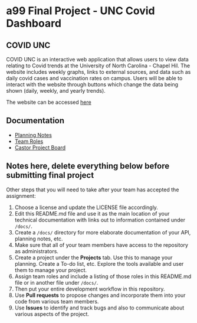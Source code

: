 # a99 Final Project - UNC Covid Dashboard

## COVID UNC

COVID UNC is an interactive web application that allows users to view data relating to Covid trends at the University of North Carolina - Chapel Hil. The website includes weekly graphs, links to external sources, and data such as daily covid cases and vaccination rates on campus. Users will be able to interact with the website through buttons which change the data being shown (daily, weekly, and yearly trends). 

The website can be accessed [here](https://comp426-2022-spring.github.io/a99-castor/frontend/index.html)

## Documentation

- [Planning Notes](https://github.com/comp426-2022-spring/a99-castor/blob/main/docs/planningnotes.md)
- [Team Roles](https://github.com/comp426-2022-spring/a99-castor/blob/main/docs/teamroles.md)
- [Castor Project Board](https://github.com/orgs/comp426-2022-spring/projects/28)

## Notes here, delete everything below before submitting final project

Other steps that you will need to take after your team has accepted the assignment:

1. Choose a license and update the LICENSE file accordingly.
2. Edit this README.md file and use it as the main location of your technical documentation with links out to information contained under `/docs/`.
3. Create a `/docs/` directory for more elaborate documentation of your API, planning notes, etc.
4. Make sure that all of your team members have access to the repository as administrators.
5. Create a project under the **Projects** tab. Use this to manage your planning. Create a To-do list, etc. Explore the tools available and user them to manage your project.
6. Assign team roles and include a listing of those roles in this README.md file or in another file under `/docs/`.
7. Then put your entire development workflow in this repository.
8. Use **Pull requests** to propose changes and incorporate them into your code from various team members.
9. Use **Issues** to identify and track bugs and also to communicate about various aspects of the project.



